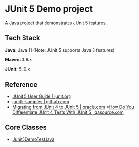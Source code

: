 
# JUnit 5 Demo project

A Java project that demonstrates JUnit 5 features.

## Tech Stack

**Java:** Java 11 (Note: JUnit 5 supports Java 8 features)

**Maven:** 3.9.x

**JUnit:** 5.10.x

## Reference
* [JUnit 5 User Guide | junit.org](https://junit.org/junit5/docs/current/user-guide/)
* [junit5-samples | github.com](https://github.com/junit-team/junit5-samples)
* [Migrating from JUnit 4 to JUnit 5 | oracle.com](https://blogs.oracle.com/javamagazine/post/migrating-from-junit-4-to-junit-5-important-differences-and-benefits)
*[How Do You Differentiate JUnit 4 Tests With JUnit 5 | qasource.com](https://blog.qasource.com/software-development-and-qa-tips/how-do-you-differentiate-junit-4-tests-with-junit-5)

## Core Classes
* [Junit5DemoTest.java](https://github.com/navrwork/unit-testing/blob/main/Junit5Demo/src/test/java/com/navr/junit5/demo/Junit5DemoTest.java)
